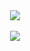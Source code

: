 <div align="center">
  <img align="center" src="https://i.pinimg.com/originals/05/f1/7d/05f17d6e87ad18f65940f896f4cf11a4.gif"/>
</div><br>
<div align="center" style="line-height: 0;">
  <img src="https://readme-typing-svg.herokuapp.com?size=30&color=0000FF&center=true&vCenter=true&width=800&lines=Hi,+my+name+is+Misael;I'm+a+student+at;Trevecca+Nazarene+University!:D">
</div>
